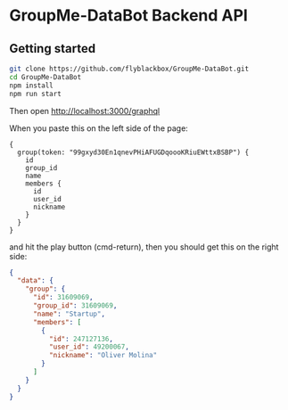 # GroupMe-DataBot Backend API

## Getting started

```sh
git clone https://github.com/flyblackbox/GroupMe-DataBot.git
cd GroupMe-DataBot
npm install
npm run start
```

Then open [http://localhost:3000/graphql](http://localhost:3000/graphql)

When you paste this on the left side of the page:

```
{
  group(token: "99gxyd30En1qnevPHiAFUGDqoooKRiuEWttxBSBP") {
    id
    group_id
    name
    members {
      id
      user_id
      nickname
    }
  }
}

```

and hit the play button (cmd-return), then you should get this on the right side:

```json
{
  "data": {
    "group": {
      "id": 31609069,
      "group_id": 31609069,
      "name": "Startup",
      "members": [
        {
          "id": 247127136,
          "user_id": 49200067,
          "nickname": "Oliver Molina"
        }
      ]
    }
  }
}
```  
